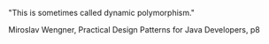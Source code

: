 "This is sometimes called dynamic polymorphism."

Miroslav Wengner, Practical Design Patterns for Java Developers, p8